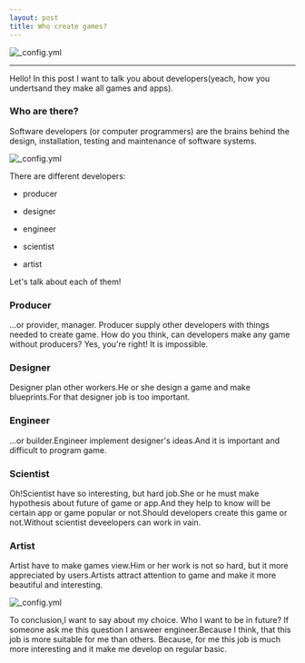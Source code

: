 ```yaml
---
layout: post
title: Who create games?
---
```


![_config.yml](https://www.ucas.com/sites/default/files/styles/full_middle_column/public/117software-developer.jpg?itok=ExHLOVN0)

 ---
Hello! In this post I want to talk you about developers(yeach, how you undertsand they make all games and apps). 

### Who are there?

Software developers (or computer programmers) are the brains behind the design, installation, testing and maintenance of software systems.

![_config.yml](https://www.oskyinteractive.com.au/wp-content/uploads/2016/05/Software-Engineers-and-Developers.jpg)

There are different developers:

- producer

- designer

- engineer

- scientist

- artist

Let's talk about each of them!

### Producer

...or provider, manager. Producer supply other developers with things needed to create game. How do you think, can developers make any game without producers? Yes, you're right! It is impossible.

### Designer

Designer plan other workers.He or she design a game and make blueprints.For that designer job is too important.

### Engineer

...or builder.Engineer implement designer's ideas.And it is important and difficult to program game.

### Scientist

Oh!Scientist have so interesting, but hard job.She or he must make hypothesis about future of game or app.And they help to know will be certain app or game popular or not.Should developers create this game or not.Without scientist deveelopers can work in vain.

### Artist

Artist have to make games view.Him or her work is not so hard, but it more appreciated by users.Artists attract attention to game and make it more beautiful and interesting.

![_config.yml](http://www.collegequest.com/wp-content/uploads/how-to-become-a-software-engineer.jpg)

To conclusion,I want to say about my choice. Who I want to be in future? If someone ask me this question I answeer engineer.Because I think, that this job is more suitable for me than others. Because, for me this job is much more interesting and it make me develop on regular basic.
